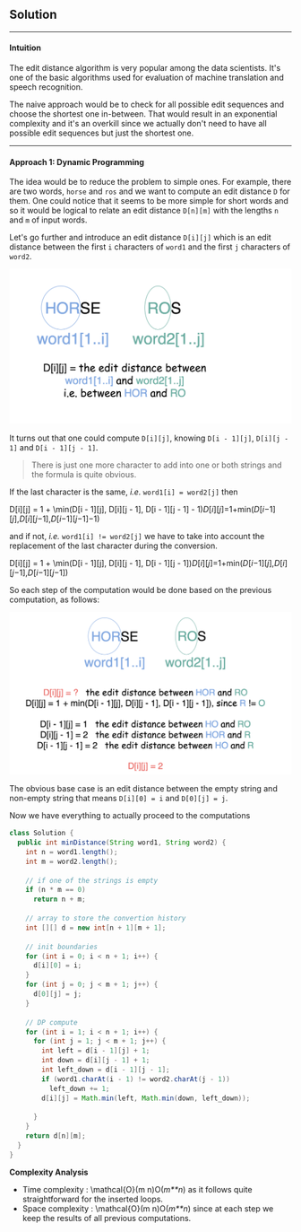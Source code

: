 ## Solution

------

#### Intuition

The edit distance algorithm is very popular among the data scientists. It's one of the basic algorithms used for evaluation of machine translation and speech recognition.

The naive approach would be to check for all possible edit sequences and choose the shortest one in-between. That would result in an exponential complexity and it's an overkill since we actually don't need to have all possible edit sequences but just the shortest one.



------

#### Approach 1: Dynamic Programming

The idea would be to reduce the problem to simple ones. For example, there are two words, `horse` and `ros` and we want to compute an edit distance `D` for them. One could notice that it seems to be more simple for short words and so it would be logical to relate an edit distance `D[n][m]` with the lengths `n` and `m` of input words.

Let's go further and introduce an edit distance `D[i][j]` which is an edit distance between the first `i` characters of `word1` and the first `j` characters of `word2`.

![](img/72_edit.png)

It turns out that one could compute `D[i][j]`, knowing `D[i - 1][j]`, `D[i][j - 1]` and `D[i - 1][j - 1]`.

> There is just one more character to add into one or both strings and the formula is quite obvious.

If the last character is the same, *i.e.* `word1[i] = word2[j]` then

D[i][j] = 1 + \min(D[i - 1][j], D[i][j - 1], D[i - 1][j - 1] - 1)*D*[*i*][*j*]=1+min(*D*[*i*−1][*j*],*D*[*i*][*j*−1],*D*[*i*−1][*j*−1]−1)

and if not, *i.e.* `word1[i] != word2[j]` we have to take into account the replacement of the last character during the conversion.

D[i][j] = 1 + \min(D[i - 1][j], D[i][j - 1], D[i - 1][j - 1])*D*[*i*][*j*]=1+min(*D*[*i*−1][*j*],*D*[*i*][*j*−1],*D*[*i*−1][*j*−1])

So each step of the computation would be done based on the previous computation, as follows:

![](img/72_compute.png)

The obvious base case is an edit distance between the empty string and non-empty string that means `D[i][0] = i` and `D[0][j] = j`.

Now we have everything to actually proceed to the computations

```java
class Solution {
  public int minDistance(String word1, String word2) {
    int n = word1.length();
    int m = word2.length();

    // if one of the strings is empty
    if (n * m == 0)
      return n + m;

    // array to store the convertion history
    int [][] d = new int[n + 1][m + 1];

    // init boundaries
    for (int i = 0; i < n + 1; i++) {
      d[i][0] = i;
    }
    for (int j = 0; j < m + 1; j++) {
      d[0][j] = j;
    }

    // DP compute 
    for (int i = 1; i < n + 1; i++) {
      for (int j = 1; j < m + 1; j++) {
        int left = d[i - 1][j] + 1;
        int down = d[i][j - 1] + 1;
        int left_down = d[i - 1][j - 1];
        if (word1.charAt(i - 1) != word2.charAt(j - 1))
          left_down += 1;
        d[i][j] = Math.min(left, Math.min(down, left_down));

      }
    }
    return d[n][m];
  }
}
```

**Complexity Analysis**

- Time complexity : \mathcal{O}(m n)O(*m**n*) as it follows quite straightforward for the inserted loops.
- Space complexity : \mathcal{O}(m n)O(*m**n*) since at each step we keep the results of all previous computations.